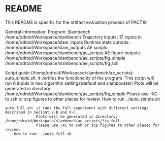 # README #

This README is specific for the artifact evaluation process of PACT19

General information:
    Program: Slambench /home/odroid/Workspace/slambench
    Trajectory inputs: 17 inputs in /home/odroid/Workspace/slam_inputs
    Runtime stats outputs: /home/odroid/Workspace/slam_outputs
    AE scripts: /home/odroid/Workspace/slambench/ae_scripts
    AE figure outputs: /home/odroid/Workspace/slambench/ae_scripts/fig_simple
                       /home/odroid/Workspace/slambench/ae_scripts/fig_full


Script guide (/home/odroid/Workspace/slambench/ae_scripts):
    auto_simple.sh: it verifies the functionality of the program.
                    This script will run 6 inputs in two algorithm settings(default and slambooster)
                    Plots will be generated in directory: /home/odroid/Workspace/slambench/ae_scripts/fig_simple
                    Please use -XC to ssh or scp figures to other places for review.
        How to run: ./auto_simple.sh

    auto_full.sh: it runs the full experiment with different settings described in Seciont V-B and V-C.
                  Plots will be generated in directory: /home/odroid/Workspace/slambench/ae_scripts/fig_full
                  Please use -XC to ssh or scp figures to other places for review.
        How to run: ./auto_full.sh

